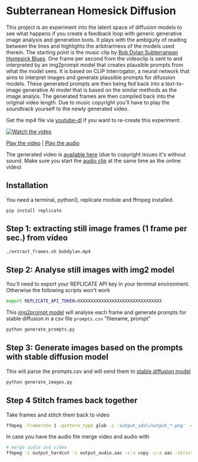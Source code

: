 # Subterranean Homesick Diffusion

This project is an experiment into the latent space of diffusion models  to see what happens if you create a feedback loop with generic generative image analysis and generation tools. It plays with the ambiguity of reading between the lines and highlights the arbitrariness of the models used therein. The starting point is the music clip
by [Bob Dylan Subterranean Homesick Blues](https://www.youtube.com/watch?v=MGxjIBEZvx0). One frame per second from the videoclip is sent to and interpreted by an img2prompt model that creates plausible prompts from what the model sees. It is based on CLIP Interrogator, a neural network that aims to interpret images and generate plausible prompts for difussion models. These generated prompts are then being fed back into a text-to-image generative AI model that is based on the similar methods as the image analyis. The generated frames are then compiled back into the original video length. Due to music copyright you'll have to play the soundtrack yourself to the newly generated video.  

Get the mp4 file via [youtube-dl](https://github.com/yt-dlp/yt-dlp) if you want to re-create this experiment.

[![Watch the video](https://i.vimeocdn.com/video/1788725174-fe30f52a68845c0922b6192f86d130bb8381f0366395f022c44717b6fd9c3976-d?mw=1100&mh=825&q=70)](https://vimeo.com/906760283)

[Play the video](https://vimeo.com/906760283) | [Play the audio](https://www.youtube.com/watch?v=1I_oWQmddMk)

The generated video is [available here](https://vimeo.com/906760283) (due to copyright issues it's without sound. Make sure you start the [audio clip](https://www.youtube.com/watch?v=1I_oWQmddMk) at the same time as the online video)

## Installation

You need a terminal, python3, replicate module and ffmpeg installed.

```
pip install replicate
```

## Step 1: extracting still image frames (1 frame per sec.) from video

```bash
./extract_frames.sh bobdylan.mp4
```

## Step 2: Analyse still images with img2 model

You'll need to export your REPLICATE API key in your terminal environment. Otherwise the following scripts won't work

```bash
export REPLICATE_API_TOKEN=XXXXXXXXXXXXXXXXXXXXXXXXXXXXXXXX
```

This [img2prompt model](https://replicate.com/methexis-inc/img2prompt) will analyse each frame and generate prompts for stable diffusion in a csv file ```prompts.csv``` "filename, prompt"

```bash
python generate_prompts.py
```

## Step 3: Generate images based on the prompts with stable diffusion model

This will parse the prompts.csv and will send them to [stable diffusion model](https://replicate.com/stability-ai/sdxl)

```bash
python generate_images.py
```

## Step 4 Stitch frames back together

Take frames and stitch them back to video

```bash
ffmpeg -framerate 1 -pattern_type glob -i 'output_sdxl/output_*.png' -c:v libx264 -r 30 -pix_fmt yuv420p output_hardcut.mp4
```

In case you have the audio file merge video and audio with

```bash
# merge audio and video
ffmpeg -i output_hardcut -i output_audio.aac -c:v copy -c:a aac -strict experimental merged.mp4
```
